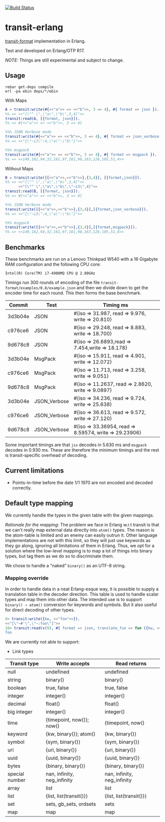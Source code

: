 [![Build
Status](https://travis-ci.org/isaiah/transit-erlang.svg)](https://travis-ci.org/isaiah/transit-erlang)

transit-erlang
==============
[transit-format](https://github.com/cognitect/transit-format) implementation in Erlang.

Test and developed on Erlang/OTP R17.

*NOTE:* Things are still experimental and subject to change.

Usage
-----

```shell
rebar get-deps compile
erl -pa ebin deps/*/ebin
```

With Maps

```erlang
A = transit:write(#{<<"a">> => <<"b">>, 3 => 4}, #{ format => json }).
%% => <<"[\"^ \",\"a\",\"b\",3,4]">>
transit:read(A, [{format, json}]).
%% => #{<<"a">> => <<"b">>, 3 => 4}

%%% JSON Verbose mode
transit:write(#{<<"a">> => <<"b">>, 3 => 4}, #{ format => json_verbose }).
%% => <<"{\"~i3\":4,\"a\":\"b\"}">>

%%% msgpack
transit:write(#{<<"a">> => <<"b">>, 3 => 4}, #{ format => msgpack }).
%% => <<149,162,94,32,161,97,161,98,163,126,105,51,4>>
```

Without Maps

```erlang
B = transit:write([{<<"a">>,<<"b">>},{3,4}], [{format,json}]).
%% => <<"[\"^ \",\"a\",\"b\",3,4]">>
      <<"[\"^ \",\"a\",\"b\",\"~i3\",4]">>
transit:read(B, [{format, json}]).
%% => #{<<"a">> => <<"b">>, 3 => 4}

%%% JSON Verbose mode
transit:write([{<<"a">>,<<"b">>},{3,4}],[{format,json_verbose}]).
%% => <<"{\"~i3\":4,\"a\":\"b\"}">>

%%% msgpack
transit:write([{<<"a">>,<<"b">>},{3,4}],[{format,msgpack}]).
%% => <<149,162,94,32,161,97,161,98,163,126,105,51,4>>
```

Benchmarks
--------------------

These benchmarks are run on a Lenovo Thinkpad W540 with a 16 Gigabyte RAM configuration and the following CPU core:

	Intel(R) Core(TM) i7-4900MQ CPU @ 2.80GHz

Timings run 300 rounds of encoding of the file `transit-format/examples/0.8/example.json` and then we divide down to get the
encoder time for each round. This then forms the base benchmark.

| Commit | Test |  Timing ms |
| ------ | ---- | ------ |
| 3d3b04e | JSON | #{iso => 31.987, read => 9.976, write => 20.810} |
| c976ce6 | JSON | #{iso => 29.248, read => 8.883, write => 18.700} |
| 9d678c8 | JSON | #{iso => 26.6893,read => 7.454,write => 18.178} |
| 3d3b04e | MsgPack | #{iso => 15.911, read => 4.901, write => 12.072} |
| c976ce6 | MsgPack | #{iso => 11.713, read => 3.258, write => 9.051} |
| 9d678c8 | MsgPack | #{iso => 11.2637, read => 2.8620, write => 9.0897} |
| 3d3b04e | JSON_Verbose | #{iso => 34.236, read => 9.724, write => 25.638} |
| c976ce6 | JSON_Verbose | #{iso => 36.613, read => 9.572, write => 27.120} |
| 9d678c8 | JSON_Verbose | #{iso => 33.36954,  read => 8.59574, write => 29.23906} |

Some important timings are that `jsx` decodes in 5.630 ms and `msgpack` decodes in 0.930 ms. These are therefore the minimum timings and the rest is transit-specific overhead of decoding.

Current limitations
--------------------

* Points-in-time before the date 1/1 1970 are not encoded and decoded correctly.

Default type mapping
--------------------

We currently handle the types in the given table with the given mappings.

*Rationale for the mapping*: The problem we face in Erlang w.r.t transit is that we can't really map external data directly into `atom()` types. The reason is the atom-table is limited and an enemy can easily outrun it. Other language implementations are not with this limit, so they will just use keywords as they go along, ignoring all limitations of them in Erlang. Thus, we opt for a solution where the low-level mapping is to map a lot of things into binary types, but tag them as we do so to discriminate them.

We chose to handle a "naked" `binary()` as an UTF-8 string.

### Mapping override

In order to handle data in a neat Erlang-esque way, it is possible to supply a translation table in the decoder direction. This table is used to handle scalar types and map them into other data. The intended use is to support `binary() → atom()` conversion for keywords and symbols. But it also useful for direct decoding of other types.

```erlang
9> transit:write({kw, <<"foo">>}).                                                                        
<<"[\"~#'\",\"~:foo\"]">>
10> transit:read(v(9), #{ format => json, translate_fun => fun ({kw, <<"foo">>}) -> foo; (X) -> X end }).
foo
```

We are currently not able to support:

* Link types

| Transit type | Write accepts             | Read returns              |
| ------------ | -------------             | ------------              |
| null         | undefined                 | undefined                 |
| string       | binary()                  | binary()                  |
| boolean      | true, false               | true, false               |
| integer      | integer()                 | integer()                 |
| decimal      | float()                   | float()                   |
| big integer  | integer()                 | integer()                 |
| time         | {timepoint, now()}; now()     | {timepoint, now()         |
| keyword      | {kw, binary()}; atom()         | {kw, binary()}
| symbol       | {sym, binary()}        | {sym, binary()}        |
| uri          | {uri, binary()}           | {uri, binary()}        |
| uuid         | {uuid, binary()}                 | {uuid, binary()}                  |
| bytes		   | {binary, binary()}   | {binary, binary()}  |
| special number | nan, infinity, neg_infinity | nan, infinity, neg_infinity |
| array        | list                      | list                      |
| list         | {list, list(transit())}     | {list, list(transit())}     |
| set          | sets, gb\_sets, ordsets   | sets                      |
| map          | map                       | map                       |
